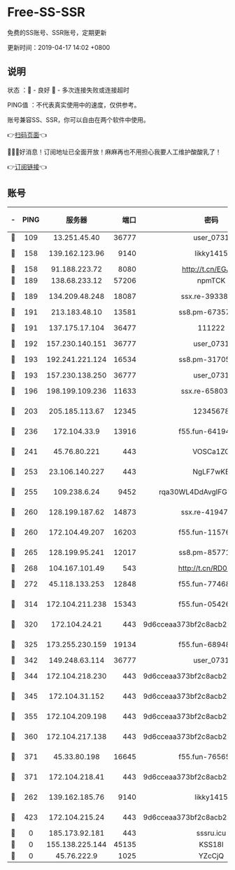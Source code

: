# Free-SS-SSR

免费的SS账号、SSR账号，定期更新

更新时间：2019-04-17 14:02 +0800

## 说明

状态     ：🙂 - 良好 🙁 - 多次连接失败或连接超时

PING值   ：不代表真实使用中的速度，仅供参考。

账号兼容SS、SSR，你可以自由在两个软件中使用。

👉[扫码页面](https://liesauer.github.io/Free-SS-SSR/)👈

🎉🎉🎉好消息！订阅地址已全面开放！麻麻再也不用担心我要人工维护酸酸乳了！

👉[订阅链接](https://www.liesauer.net/yogurt/subscribe?ACCESS_TOKEN=DAYxR3mMaZAsaqUb)👈

## 账号

|-|PING|服务器|端口|密码|加密方式|区域|
|:----:|:----:|:-----:|-----:|:----:|:----:|:----:|
|🙂|109|13.251.45.40|36777|user_0731|chacha20|SG|
|🙂|158|139.162.123.96|9140|likky1415|aes-256-cfb|JP|
|🙂|158|91.188.223.72|8080|http://t.cn/EGJIyrl|rc4-md5|RU|
|🙂|189|138.68.233.12|57206|npmTCK|rc4-md5|US|
|🙂|189|134.209.48.248|18087|ssx.re-39338587|aes-256-cfb|US|
|🙂|191|213.183.48.10|13581|ss8.pm-67357180|rc4-md5|RU|
|🙂|191|137.175.17.104|36477|111222|aes-256-cfb|US|
|🙂|192|157.230.140.151|36777|user_0731|chacha20|US|
|🙂|193|192.241.221.124|16534|ss8.pm-31705426|aes-256-cfb|US|
|🙂|193|157.230.138.250|36777|user_0731|chacha20|US|
|🙂|196|198.199.109.236|11633|ssx.re-65803004|aes-256-cfb|US|
|🙂|203|205.185.113.67|12345|12345678|aes-256-cfb|US|
|🙂|236|172.104.33.9|13916|f55.fun-64194904|aes-256-cfb|SG|
|🙂|241|45.76.80.221|443|VOSCa1ZG|aes-256-cfb|DE|
|🙂|253|23.106.140.227|443|NgLF7wKB|aes-256-cfb|US|
|🙂|255|109.238.6.24|9452|rqa30WL4DdAvgIFG6Fs3znzTa|aes-256-cfb|FR|
|🙂|260|128.199.187.62|14873|ssx.re-41947455|aes-256-cfb|SG|
|🙂|260|172.104.49.207|16203|f55.fun-11576925|aes-256-cfb|SG|
|🙂|265|128.199.95.241|12017|ss8.pm-85771419|aes-256-cfb|SG|
|🙂|268|104.167.101.49|543|http://t.cn/RD0D7sx|rc4-md5|CA|
|🙂|272|45.118.133.253|12848|f55.fun-77468081|aes-256-cfb|SG|
|🙂|314|172.104.211.238|15343|f55.fun-05426859|aes-256-cfb|US|
|🙂|320|172.104.24.21|443|9d6cceaa373bf2c8acb22e60b6a58be6|aes-256-cfb|US|
|🙂|325|173.255.230.159|19134|f55.fun-68948138|aes-256-cfb|US|
|🙂|342|149.248.63.114|36777|user_0731|chacha20|CA|
|🙂|344|172.104.218.230|443|9d6cceaa373bf2c8acb22e60b6a58be6|aes-256-cfb|US|
|🙂|345|172.104.31.152|443|9d6cceaa373bf2c8acb22e60b6a58be6|aes-256-cfb|US|
|🙂|355|172.104.209.198|443|9d6cceaa373bf2c8acb22e60b6a58be6|aes-256-cfb|US|
|🙂|360|172.104.217.138|443|9d6cceaa373bf2c8acb22e60b6a58be6|aes-256-cfb|US|
|🙂|371|45.33.80.198|16645|f55.fun-76565024|aes-256-cfb|US|
|🙂|371|172.104.218.41|443|9d6cceaa373bf2c8acb22e60b6a58be6|aes-256-cfb|US|
|🙂|262|139.162.185.76|9140|likky1415|aes-256-cfb|DE|
|🙂|423|172.104.215.24|443|9d6cceaa373bf2c8acb22e60b6a58be6|aes-256-cfb|US|
|🙁|0|185.173.92.181|443|sssru.icu|rc4-md5|RU|
|🙁|0|155.138.225.144|45135|KSS18l|rc4-md5|US|
|🙁|0|45.76.222.9|1025|YZcCjQ|rc4-md5|JP|
